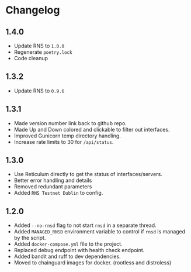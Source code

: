# Changelog

## 1.4.0

- Update RNS to `1.0.0`
- Regenerate `poetry.lock`
- Code cleanup

## 1.3.2

- Update RNS to `0.9.6`

## 1.3.1

- Made version number link back to github repo.
- Made Up and Down colored and clickable to filter out interfaces.
- Improved Gunicorn temp directory handling.
- Increase rate limits to 30 for `/api/status`.

## 1.3.0

- Use Reticulum directly to get the status of interfaces/servers.
- Better error handling and details
- Removed redundant parameters
- Added `RNS Testnet Dublin` to config.

## 1.2.0

- Added `--no-rnsd` flag to not start `rnsd` in a separate thread.
- Added `MANAGED_RNSD` environment variable to control if `rnsd` is managed by the script.
- Added `docker-compose.yml` file to the project.
- Replaced debug endpoint with health check endpoint.
- Added bandit and ruff to dev dependencies.
- Moved to chainguard images for docker. (rootless and distroless)
